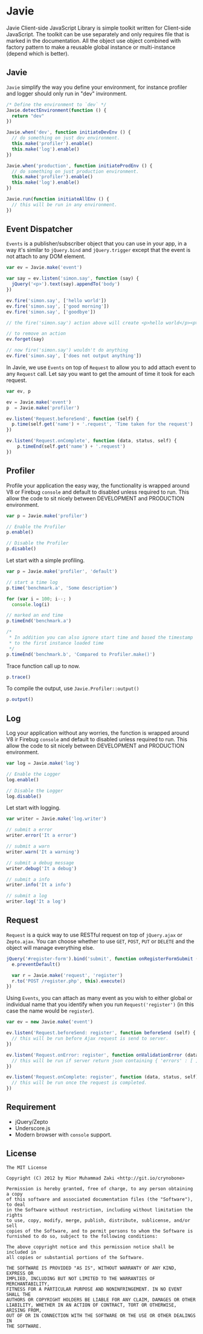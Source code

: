 Javie
=====

Javie Client-side JavaScript Library is simple toolkit written for Client-side JavaScript. The toolkit can be use separately and only requires file that is marked in the documentation. All the object use object combined with factory pattern to make a reusable global instance or multi-instance (depend which is better).

## Javie

`Javie` simplify the way you define your environment, for instance profiler and logger should only run in "dev" invironment.

```javascript
/* Define the environment to `dev` */
Javie.detectEnvironment(function () {
  return "dev"
})

Javie.when('dev', function initiateDevEnv () {
  // do something on just dev environment.
  this.make('profiler').enable()
  this.make('log').enable()
})

Javie.when('production', function initiateProdEnv () {
  // do something on just production environment.
  this.make('profiler').enable()
  this.make('log').enable()
})

Javie.run(function initiateAllEnv () {
  // this will be run in any environment.
})
```

## Event Dispatcher

`Events` is a publisher/subscriber object that you can use in your app, in a way it's similar to `jQuery.bind` and `jQuery.trigger` except that the event is not attach to any DOM element.

```javascript
var ev = Javie.make('event')

var say = ev.listen('simon.say', function (say) {
  jQuery('<p>').text(say).appendTo('body')
})

ev.fire('simon.say', ['hello world'])
ev.fire('simon.say', ['good morning'])
ev.fire('simon.say', ['goodbye'])

// the fire('simon.say') action above will create <p>hello world</p><p>good morning</p><p>goodbye</p>

// to remove an action
ev.forget(say)

// now fire('simon.say') wouldn't do anything
ev.fire('simon.say', ['does not output anything'])
```

In Javie, we use `Events` on top of `Request` to allow you to add attach event to any `Request` call. Let say you want to get the amount of time it took for each request.

```javascript
var ev, p

ev = Javie.make('event')
p  = Javie.make('profiler')

ev.listen('Request.beforeSend', function (self) {
  p.time(self.get('name') + '.request', 'Time taken for the request')
})

ev.listen('Request.onComplete', function (data, status, self) {
	p.timeEnd(self.get('name') + '.request')
})
```

## Profiler

Profile your application the easy way, the functionality is wrapped around V8 or Firebug `console` and default to disabled unless required to run. This allow the code to sit nicely between DEVELOPMENT and PRODUCTION environment.

```javascript
var p = Javie.make('profiler')

// Enable the Profiler
p.enable()

// Disable the Profiler
p.disable()
```

Let start with a simple profiling.

```javascript
var p = Javie.make('profiler', 'default')

// start a time log
p.time('benchmark.a', 'Some description')

for (var i = 100; i--; )
  console.log(i)

// marked an end time
p.timeEnd('benchmark.a')

/*
 * In addition you can also ignore start time and based the timestamp
 * to the first instance loaded time
 */
p.timeEnd('benchmark.b', 'Compared to Profiler.make()')
```

Trace function call up to now.

```javascript
p.trace()
```

To compile the output, use `Javie.Profiler::output()`

```javascript
p.output()
```

## Log

Log your application without any worries, the function is wrapped around V8 ir Firebug `console` and default to disabled unless required to run. This allow the code to sit nicely between DEVELOPMENT and PRODUCTION environment.

```javascript
var log = Javie.make('log')

// Enable the Logger
log.enable()

// Disable the Logger
log.disable()
```

Let start with logging.

```javascript
var writer = Javie.make('log.writer')

// submit a error
writer.error('It a error')

// submit a warn
writer.warn('It a warning')

// submit a debug message
writer.debug('It a debug')

// submit a info
writer.info('It a info')

// submit a log
writer.log('It a log')
```

## Request

`Request` is a quick way to use RESTful request on top of `jQuery.ajax` or `Zepto.ajax`. You can choose whether to use `GET`, `POST`, `PUT` or `DELETE` and the object will manage everything else.

```javascript
jQuery('#register-form').bind('submit', function onRegisterFormSubmit (e) {
  e.preventDefault()

  var r = Javie.make('request', 'register')
  r.to('POST /register.php', this).execute()
})
```

Using `Events`, you can attach as many event as you wish to either global or individual name that you identify when you run `Request('register')` (in this case the name would be `register`).

```javascript
var ev = new Javie.make('event')

ev.listen('Request.beforeSend: register', function beforeSend (self) {
  // this will be run before Ajax request is send to server.
})

ev.listen('Request.onError: register', function onValidationError (data, status, self) {
  // this will be run if server return json containing { 'errors' : [ ] }
})

ev.listen('Request.onComplete: register', function (data, status, self) {
  // this will be run once the request is completed.
})
```

## Requirement

* jQuery/Zepto
* Underscore.js
* Modern browser with `console` support.

## License

	The MIT License

	Copyright (C) 2012 by Mior Muhammad Zaki <http://git.io/crynobone>

	Permission is hereby granted, free of charge, to any person obtaining a copy
	of this software and associated documentation files (the "Software"), to deal
	in the Software without restriction, including without limitation the rights
	to use, copy, modify, merge, publish, distribute, sublicense, and/or sell
	copies of the Software, and to permit persons to whom the Software is
	furnished to do so, subject to the following conditions:

	The above copyright notice and this permission notice shall be included in
	all copies or substantial portions of the Software.

	THE SOFTWARE IS PROVIDED "AS IS", WITHOUT WARRANTY OF ANY KIND, EXPRESS OR
	IMPLIED, INCLUDING BUT NOT LIMITED TO THE WARRANTIES OF MERCHANTABILITY,
	FITNESS FOR A PARTICULAR PURPOSE AND NONINFRINGEMENT. IN NO EVENT SHALL THE
	AUTHORS OR COPYRIGHT HOLDERS BE LIABLE FOR ANY CLAIM, DAMAGES OR OTHER
	LIABILITY, WHETHER IN AN ACTION OF CONTRACT, TORT OR OTHERWISE, ARISING FROM,
	OUT OF OR IN CONNECTION WITH THE SOFTWARE OR THE USE OR OTHER DEALINGS IN
	THE SOFTWARE.
